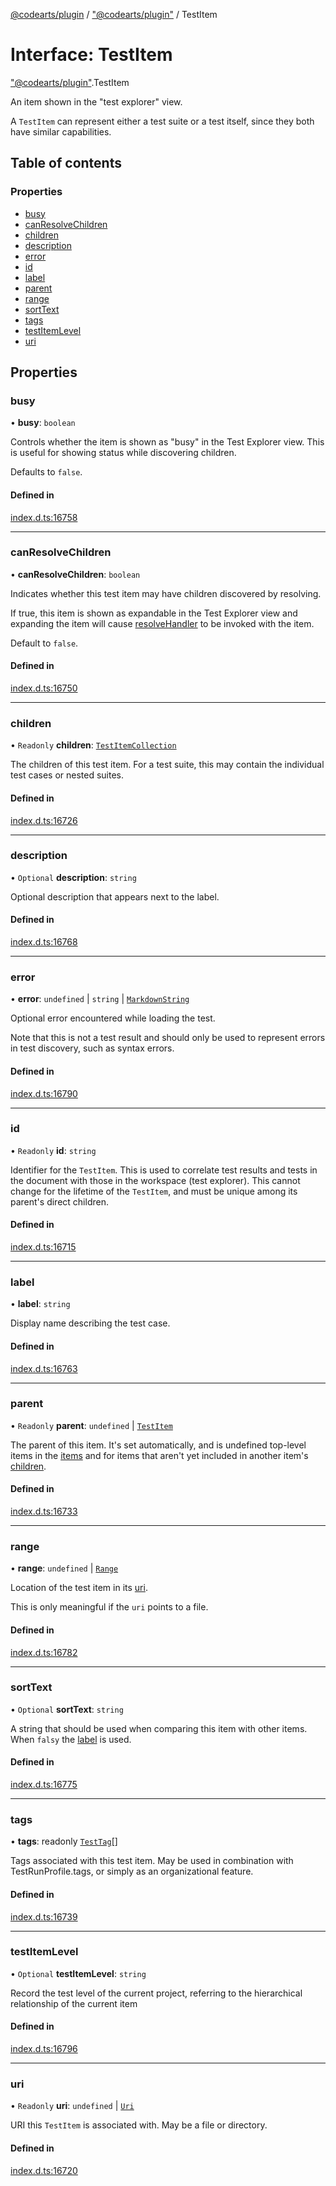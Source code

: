 [@codearts/plugin](../README.md) / ["@codearts/plugin"](../modules/_codearts_plugin_.md) / TestItem

# Interface: TestItem

["@codearts/plugin"](../modules/_codearts_plugin_.md).TestItem

An item shown in the "test explorer" view.

A `TestItem` can represent either a test suite or a test itself, since
they both have similar capabilities.

## Table of contents

### Properties

- [busy](codearts_plugin_.TestItem.md#busy)
- [canResolveChildren](codearts_plugin_.TestItem.md#canresolvechildren)
- [children](codearts_plugin_.TestItem.md#children)
- [description](codearts_plugin_.TestItem.md#description)
- [error](codearts_plugin_.TestItem.md#error)
- [id](codearts_plugin_.TestItem.md#id)
- [label](codearts_plugin_.TestItem.md#label)
- [parent](codearts_plugin_.TestItem.md#parent)
- [range](codearts_plugin_.TestItem.md#range)
- [sortText](codearts_plugin_.TestItem.md#sorttext)
- [tags](codearts_plugin_.TestItem.md#tags)
- [testItemLevel](codearts_plugin_.TestItem.md#testitemlevel)
- [uri](codearts_plugin_.TestItem.md#uri)

## Properties

### busy

• **busy**: `boolean`

Controls whether the item is shown as "busy" in the Test Explorer view.
This is useful for showing status while discovering children.

Defaults to `false`.

#### Defined in

[index.d.ts:16758](https://github.com/shuyaqian/cloudide-plugin-api/blob/3fbdd11/index.d.ts#L16758)

___

### canResolveChildren

• **canResolveChildren**: `boolean`

Indicates whether this test item may have children discovered by resolving.

If true, this item is shown as expandable in the Test Explorer view and
expanding the item will cause [resolveHandler](codearts_plugin_.TestController.md#resolvehandler)
to be invoked with the item.

Default to `false`.

#### Defined in

[index.d.ts:16750](https://github.com/shuyaqian/cloudide-plugin-api/blob/3fbdd11/index.d.ts#L16750)

___

### children

• `Readonly` **children**: [`TestItemCollection`](codearts_plugin_.TestItemCollection.md)

The children of this test item. For a test suite, this may contain the
individual test cases or nested suites.

#### Defined in

[index.d.ts:16726](https://github.com/shuyaqian/cloudide-plugin-api/blob/3fbdd11/index.d.ts#L16726)

___

### description

• `Optional` **description**: `string`

Optional description that appears next to the label.

#### Defined in

[index.d.ts:16768](https://github.com/shuyaqian/cloudide-plugin-api/blob/3fbdd11/index.d.ts#L16768)

___

### error

• **error**: `undefined` \| `string` \| [`MarkdownString`](../classes/codearts_plugin_.MarkdownString.md)

Optional error encountered while loading the test.

Note that this is not a test result and should only be used to represent errors in
test discovery, such as syntax errors.

#### Defined in

[index.d.ts:16790](https://github.com/shuyaqian/cloudide-plugin-api/blob/3fbdd11/index.d.ts#L16790)

___

### id

• `Readonly` **id**: `string`

Identifier for the `TestItem`. This is used to correlate
test results and tests in the document with those in the workspace
(test explorer). This cannot change for the lifetime of the `TestItem`,
and must be unique among its parent's direct children.

#### Defined in

[index.d.ts:16715](https://github.com/shuyaqian/cloudide-plugin-api/blob/3fbdd11/index.d.ts#L16715)

___

### label

• **label**: `string`

Display name describing the test case.

#### Defined in

[index.d.ts:16763](https://github.com/shuyaqian/cloudide-plugin-api/blob/3fbdd11/index.d.ts#L16763)

___

### parent

• `Readonly` **parent**: `undefined` \| [`TestItem`](codearts_plugin_.TestItem.md)

The parent of this item. It's set automatically, and is undefined
top-level items in the [items](codearts_plugin_.TestController.md#items) and for items that
aren't yet included in another item's [children](codearts_plugin_.TestItem.md#children).

#### Defined in

[index.d.ts:16733](https://github.com/shuyaqian/cloudide-plugin-api/blob/3fbdd11/index.d.ts#L16733)

___

### range

• **range**: `undefined` \| [`Range`](../classes/codearts_plugin_.Range.md)

Location of the test item in its [uri](codearts_plugin_.TestItem.md#uri).

This is only meaningful if the `uri` points to a file.

#### Defined in

[index.d.ts:16782](https://github.com/shuyaqian/cloudide-plugin-api/blob/3fbdd11/index.d.ts#L16782)

___

### sortText

• `Optional` **sortText**: `string`

A string that should be used when comparing this item
with other items. When `falsy` the [label](codearts_plugin_.TestItem.md#label)
is used.

#### Defined in

[index.d.ts:16775](https://github.com/shuyaqian/cloudide-plugin-api/blob/3fbdd11/index.d.ts#L16775)

___

### tags

• **tags**: readonly [`TestTag`](../classes/codearts_plugin_.TestTag.md)[]

Tags associated with this test item. May be used in combination with
TestRunProfile.tags, or simply as an organizational feature.

#### Defined in

[index.d.ts:16739](https://github.com/shuyaqian/cloudide-plugin-api/blob/3fbdd11/index.d.ts#L16739)

___

### testItemLevel

• `Optional` **testItemLevel**: `string`

Record the test level of the current project,
referring to the hierarchical relationship of the current item

#### Defined in

[index.d.ts:16796](https://github.com/shuyaqian/cloudide-plugin-api/blob/3fbdd11/index.d.ts#L16796)

___

### uri

• `Readonly` **uri**: `undefined` \| [`Uri`](../classes/codearts_plugin_.Uri.md)

URI this `TestItem` is associated with. May be a file or directory.

#### Defined in

[index.d.ts:16720](https://github.com/shuyaqian/cloudide-plugin-api/blob/3fbdd11/index.d.ts#L16720)
